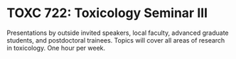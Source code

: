 # TOXC 722: Toxicology Seminar III

Presentations by outside invited speakers, local faculty, advanced graduate students, and postdoctoral trainees. Topics will cover all areas of research in toxicology. One hour per week.